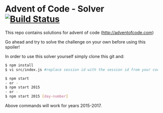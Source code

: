 # Advent of Code - Solver [![Build Status](https://travis-ci.org/shahata/adventofcode-solver.svg?branch=master)](https://travis-ci.org/shahata/adventofcode-solver)

This repo contains solutions for advent of code (http://adventofcode.com)

Go ahead and try to solve the challenge on your own before using this spoiler!

In order to use this solver yourself simply clone this git and:

```sh
$ npm install
$ vi src/index.js #replace session id with the session id from your cookie

$ npm start
- or -
$ npm start 2015
- or -
$ npm start 2015 [day-number]
```

Above commands will work for years 2015-2017.
